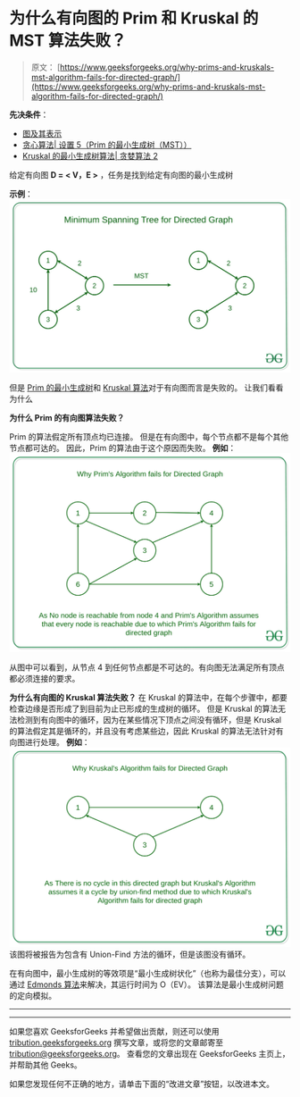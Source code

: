 # 为什么有向图的 Prim 和 Kruskal 的 MST 算法失败？

> 原文： [https://www.geeksforgeeks.org/why-prims-and-kruskals-mst-algorithm-fails-for-directed-graph/](https://www.geeksforgeeks.org/why-prims-and-kruskals-mst-algorithm-fails-for-directed-graph/)

**先决条件**：

*   [图及其表示](https://www.geeksforgeeks.org/graph-and-its-representations/)
*   [贪心算法| 设置 5（Prim 的最小生成树（MST））](https://www.geeksforgeeks.org/prims-minimum-spanning-tree-mst-greedy-algo-5/)
*   [Kruskal 的最小生成树算法| 贪婪算法 2](https://www.geeksforgeeks.org/kruskals-minimum-spanning-tree-algorithm-greedy-algo-2/)

给定有向图 **D = < V，E >** ，任务是找到给定有向图的最小生成树

**示例**：
![](img/8e8233f325a19573d677ac52f2307f3a.png)

但是 [Prim 的最小生成树](https://www.geeksforgeeks.org/prims-minimum-spanning-tree-mst-greedy-algo-5/)和 [Kruskal 算法](http://www.geeksforgeeks.org/kruskals-minimum-spanning-tree-using-stl-in-c/)对于有向图而言是失败的。 让我们看看为什么

**为什么 Prim 的有向图算法失败？**

Prim 的算法假定所有顶点均已连接。 但是在有向图中，每个节点都不是每个其他节点都可达的。 因此，Prim 的算法由于这个原因而失败。
**例如**：
![](img/495b639a34b5ca5eaa82e530c3c029ea.png)

从图中可以看到，从节点 4 到任何节点都是不可达的。有向图无法满足所有顶点都必须连接的要求。

**为什么有向图的 Kruskal 算法失败？**
在 Kruskal 的算法中，在每个步骤中，都要检查边缘是否形成了到目前为止已形成的生成树的循环。 但是 Kruskal 的算法无法检测到有向图中的循环，因为在某些情况下顶点之间没有循环，但是 Kruskal 的算法假定其是循环的，并且没有考虑某些边，因此 Kruskal 的算法无法针对有向图进行处理。
**例如**：
![](img/3b15cd2efc77680a1e4f033856efa145.png) 
该图将被报告为包含有 Union-Find 方法的循环，但是该图没有循环。

在有向图中，最小生成树的等效项是“最小生成树状化”（也称为最佳分支），可以通过 [Edmonds 算法](https://en.wikipedia.org/wiki/Edmonds%27_algorithm)来解决，其运行时间为 O（EV）。 该算法是最小生成树问题的定向模拟。



* * *

* * *

如果您喜欢 GeeksforGeeks 并希望做出贡献，则还可以使用 [tribution.geeksforgeeks.org](https://contribute.geeksforgeeks.org/) 撰写文章，或将您的文章邮寄至 tribution@geeksforgeeks.org。 查看您的文章出现在 GeeksforGeeks 主页上，并帮助其他 Geeks。

如果您发现任何不正确的地方，请单击下面的“改进文章”按钮，以改进本文。